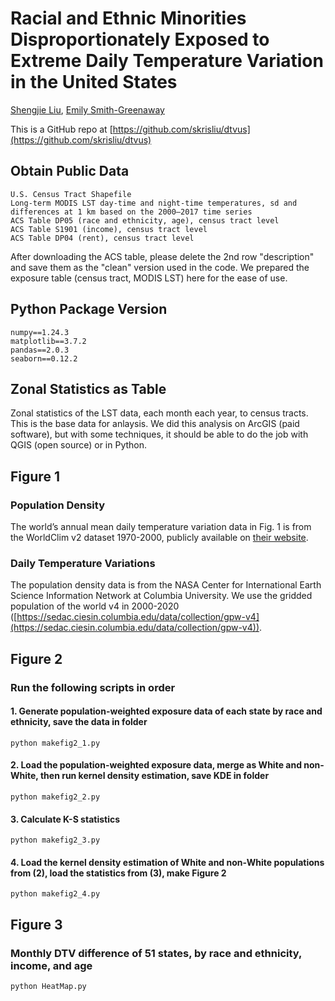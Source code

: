 # Racial and Ethnic Minorities Disproportionately Exposed to Extreme Daily Temperature Variation in the United States

[Shengjie Liu](https://skrisliu.com), [Emily Smith-Greenaway](http://emilysmithgreenaway.org/)

This is a GitHub repo at [https://github.com/skrisliu/dtvus](https://github.com/skrisliu/dtvus)


## Obtain Public Data
    U.S. Census Tract Shapefile
    Long-term MODIS LST day-time and night-time temperatures, sd and differences at 1 km based on the 2000–2017 time series
    ACS Table DP05 (race and ethnicity, age), census tract level
    ACS Table S1901 (income), census tract level
    ACS Table DP04 (rent), census tract level
	
After downloading the ACS table, please delete the 2nd row "description" and save them as the "clean" version used in the code. We prepared the exposure table (census tract, MODIS LST) here for the ease of use. 

## Python Package Version
    numpy==1.24.3
    matplotlib==3.7.2
    pandas==2.0.3
    seaborn==0.12.2


## Zonal Statistics as Table

Zonal statistics of the LST data, each month each year, to census tracts. This is the base data for anlaysis. We did this analysis on ArcGIS (paid software), but with some techniques, it should be able to do the job with QGIS (open source) or in Python. 
    

## Figure 1

### Population Density

The world’s annual mean daily temperature variation data in Fig. 1 is from the WorldClim v2 dataset 1970-2000, publicly available on [their website](https://www.worldclim.com/version2). 

### Daily Temperature Variations

The population density data is from the NASA Center for International Earth Science Information Network at Columbia University. We use the gridded population of the world v4 in 2000-2020 ([https://sedac.ciesin.columbia.edu/data/collection/gpw-v4](https://sedac.ciesin.columbia.edu/data/collection/gpw-v4)).


## Figure 2

### Run the following scripts in order

#### 1. Generate population-weighted exposure data of each state by race and ethnicity, save the data in folder
    python makefig2_1.py

#### 2. Load the population-weighted exposure data, merge as White and non-White, then run kernel density estimation, save KDE in folder
    python makefig2_2.py

#### 3. Calculate K-S statistics
    python makefig2_3.py

#### 4. Load the kernel density estimation of White and non-White populations from (2), load the statistics from (3), make Figure 2
    python makefig2_4.py


## Figure 3

### Monthly DTV difference of 51 states, by race and ethnicity, income, and age
    python HeatMap.py
